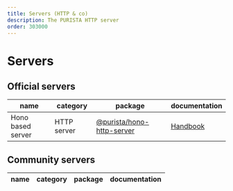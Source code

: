 ```yaml
---
title: Servers (HTTP & co)
description: The PURISTA HTTP server
order: 303000
---
```


# Servers

## Official servers

| name           | category                                                               | package   | documentation |
|---             |---                                                                     |---        |---        |
| Hono based server | HTTP server| [@purista/hono-http-server](../../api/@purista/hono-http-server/README.md) | [Handbook](../2_building_business-logic/exposing_endpoints/rest_api_http_endpoints.md) |

## Community servers

| name           | category                                                               | package   | documentation |
|---             |---                                                                     |---        |---        |
